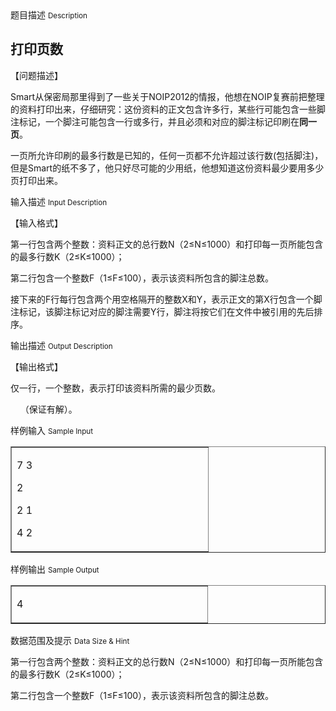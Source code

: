<div class="panel panel-default">
<div class="area-title">
<span>
题目描述
<small>Description</small>
</span></div>
<div class="panel-body">

<h2>打印页数</h2>
<p>【问题描述】</p>
<p>Smart从保密局那里得到了一些关于NOIP2012的情报，他想在NOIP复赛前把整理的资料打印出来，仔细研究：这份资料的正文包含许多行，某些行可能包含一些脚注标记，一个脚注可能包含一行或多行，并且必须和对应的脚注标记印刷在<strong>同一页</strong>。</p>
<p>一页所允许印刷的最多行数是已知的，任何一页都不允许超过该行数(包括脚注)，但是Smart的纸不多了，他只好尽可能的少用纸，他想知道这份资料最少要用多少页打印出来。</p>

</div>
</div>

<div class="panel panel-default">
<div class="area-title">
<span>
输入描述
<small>Input Description</small>
</span></div>
<div class="panel-body">
<p>【输入格式】</p>
<p>第一行包含两个整数：资料正文的总行数N（2≤N≤1000）和打印每一页所能包含的最多行数K（2≤K≤1000）；</p>
<p>第二行包含一个整数F（1≤F≤100），表示该资料所包含的脚注总数。</p>
<p>接下来的F行每行包含两个用空格隔开的整数X和Y，表示正文的第X行包含一个脚注标记，该脚注标记对应的脚注需要Y行，脚注将按它们在文件中被引用的先后排序。</p>

</div>
</div>
<div  class="panel panel-default">
<div class="area-title">
<span>
输出描述
<small>Output Description</small>
</span></div>
<div class="panel-body">

<p>【输出格式】</p>
<p>仅一行，一个整数，表示打印该资料所需的最少页数。</p>
<p>&nbsp;&nbsp;&nbsp; （保证有解）。</p>

</div>
</div>


<div class="panel panel-default">
<div class="area-title">
<span>
样例输入
<small>Sample Input</small>
</span></div>
<div class="panel-body">
<table border="1" cellpadding="0" cellspacing="0">
<tbody>
<tr>
<td valign="top" width="298">
<p>7 3</p>
<p>2</p>
<p>2 1</p>
<p>4 2</p>
</td>
</tr>
</tbody>
</table>

</div>
</div>

<div class="panel panel-default">
<div class="area-title">
<span>
样例输出
<small>Sample Output</small>
</span></div>
<div class="panel-body">
<table border="1" cellpadding="0" cellspacing="0">
<tbody>
<tr>
<td valign="top" width="297">
<p>4</p>
</td>
</tr>
</tbody>
</table>

</div>
</div>

<div class="panel panel-default">
<div class="area-title">
<span>
数据范围及提示
<small>Data Size & Hint</small>
</span></div>
<div class="panel-body">
<p>第一行包含两个整数：资料正文的总行数N（2≤N≤1000）和打印每一页所能包含的最多行数K（2≤K≤1000）；</p>
<p>第二行包含一个整数F（1≤F≤100），表示该资料所包含的脚注总数。</p>
</div>
</div>